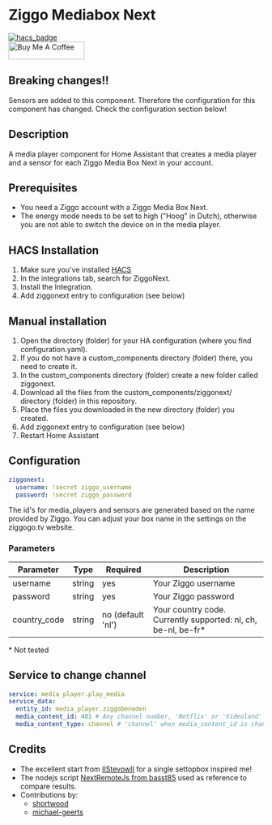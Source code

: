 # Ziggo Mediabox Next

[![hacs_badge](https://img.shields.io/badge/HACS-Default-orange.svg?style=for-the-badge)](https://github.com/custom-components/hacs)
<br><a href="https://www.buymeacoffee.com/sholofly" target="_blank"><img src="https://cdn.buymeacoffee.com/buttons/default-black.png" width="150px" height="35px" alt="Buy Me A Coffee" style="height: 35px !important;width: 150px !important;" ></a>

## Breaking changes!!

Sensors are added to this component. Therefore the configuration for this component has changed. Check the configuration section below!

## Description

A media player component for Home Assistant that creates a media player and a sensor for each Ziggo Media Box Next in your account.

## Prerequisites

- You need a Ziggo account with a Ziggo Media Box Next.
- The energy mode needs to be set to high ("Hoog" in Dutch), otherwise you are not able to switch the device on in the media player.

## HACS Installation

1. Make sure you've installed [HACS](https://hacs.xyz/docs/installation/prerequisites)
2. In the integrations tab, search for ZiggoNext.
3. Install the Integration.
4. Add ziggonext entry to configuration (see below)

## Manual installation

1. Open the directory (folder) for your HA configuration (where you find configuration.yaml).
2. If you do not have a custom_components directory (folder) there, you need to create it.
3. In the custom_components directory (folder) create a new folder called ziggonext.
4. Download all the files from the custom_components/ziggonext/ directory (folder) in this repository.
5. Place the files you downloaded in the new directory (folder) you created.
6. Add ziggonext entry to configuration (see below)
7. Restart Home Assistant

## Configuration

```yaml
ziggonext:
  username: !secret ziggo_username
  password: !secret ziggo_password  
```

The id's for media_players and sensors are generated based on the name provided by Ziggo. You can adjust your box name in the settings on the ziggogo.tv website.

### Parameters

| Parameter | Type | Required | Description
| --- | ----------- | --- | --- |
| username | string | yes | Your Ziggo username |
| password | string | yes | Your Ziggo password |
| country_code | string | no (default 'nl')| Your country code. Currently supported: nl, ch, be-nl, be-fr* |

\* Not tested

## Service to change channel

```yaml
service: media_player.play_media
service_data:
  entity_id: media_player.ziggobeneden
  media_content_id: 401 # Any channel number, 'Netflix' or 'Videoland'
  media_content_type: channel # 'channel' when media_content_id is channelnumber, 'app' when media_content_id is 'Netflix' or 'Videoland' 
```

## Credits

- The excellent start from [IIStevowII](https://github.com/IIStevowII/ziggo-mediabox-next) for a single settopbox inspired me!
- The nodejs script [NextRemoteJs from basst85](https://github.com/basst85/NextRemoteJs/) used as reference to compare results.
- Contributions by:
  - [shortwood](https://github.com/shortwood)
  - [michael-geerts](https://github.com/michael-geerts)
